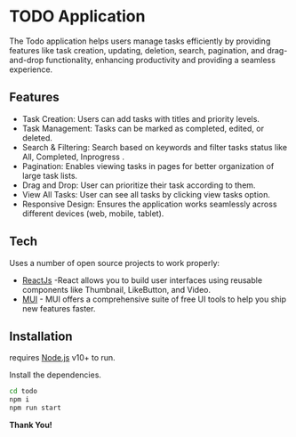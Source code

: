 # TODO Application

The Todo application helps users manage tasks efficiently by providing features like task creation, updating, deletion, search, pagination, and drag-and-drop functionality, enhancing productivity and providing a seamless experience.

## Features

- Task Creation: Users can add tasks with titles and priority levels.
- Task Management: Tasks can be marked as completed, edited, or deleted.
- Search & Filtering: Search based on keywords and filter tasks status like All, Completed, Inprogress .
- Pagination: Enables viewing tasks in pages for better organization of large task lists.
- Drag and Drop: User can prioritize their task according to them.
- View All Tasks: User can see all tasks by clicking view tasks option.
- Responsive Design: Ensures the application works seamlessly across different devices (web, mobile, tablet).

## Tech

Uses a number of open source projects to work properly:

- [ReactJs] -React allows you to build user interfaces using reusable components like Thumbnail, LikeButton, and Video.
- [MUI] - MUI offers a comprehensive suite of free UI tools to help you ship new features faster.

## Installation

requires [Node.js](https://nodejs.org/) v10+ to run.

Install the dependencies.

```sh
cd todo
npm i
npm run start
```

**Thank You!**

[//]: # (These are reference links used in the body of this note and get stripped out when the markdown processor does its job. There is no need to format nicely because it shouldn't be seen. Thanks SO - http://stackoverflow.com/questions/4823468/store-comments-in-markdown-syntax)

   [ReactJs]: <https://react.dev/>
   [MUI]: <https://mui.com/>
   
   [GITHub]: <https://github.com/pallavi300?tab=repositories>
